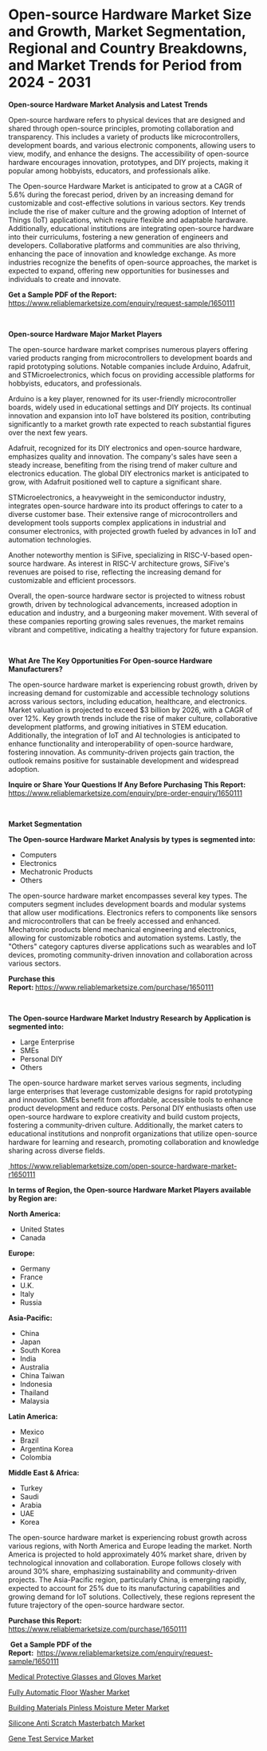 <p><h1>Open-source Hardware Market Size and Growth, Market Segmentation, Regional and Country Breakdowns, and Market Trends for Period from 2024 -  2031</h1></p><p><strong>Open-source Hardware Market Analysis and Latest Trends</strong></p>
<p><p>Open-source hardware refers to physical devices that are designed and shared through open-source principles, promoting collaboration and transparency. This includes a variety of products like microcontrollers, development boards, and various electronic components, allowing users to view, modify, and enhance the designs. The accessibility of open-source hardware encourages innovation, prototypes, and DIY projects, making it popular among hobbyists, educators, and professionals alike.</p><p>The Open-source Hardware Market is anticipated to grow at a CAGR of 5.6% during the forecast period, driven by an increasing demand for customizable and cost-effective solutions in various sectors. Key trends include the rise of maker culture and the growing adoption of Internet of Things (IoT) applications, which require flexible and adaptable hardware. Additionally, educational institutions are integrating open-source hardware into their curriculums, fostering a new generation of engineers and developers. Collaborative platforms and communities are also thriving, enhancing the pace of innovation and knowledge exchange. As more industries recognize the benefits of open-source approaches, the market is expected to expand, offering new opportunities for businesses and individuals to create and innovate.</p></p>
<p><strong>Get a Sample PDF of the Report:&nbsp;</strong> <a href="https://www.reliablemarketsize.com/enquiry/request-sample/1650111?utm_campaign=1103&utm_medium=2&utm_source=Github&utm_content=ia&utm_term=08122024&utm_id=open-source-hardware">https://www.reliablemarketsize.com/enquiry/request-sample/1650111</a></p>
<p>&nbsp;</p>
<p><strong>Open-source Hardware Major Market Players</strong></p>
<p><p>The open-source hardware market comprises numerous players offering varied products ranging from microcontrollers to development boards and rapid prototyping solutions. Notable companies include Arduino, Adafruit, and STMicroelectronics, which focus on providing accessible platforms for hobbyists, educators, and professionals.</p><p>Arduino is a key player, renowned for its user-friendly microcontroller boards, widely used in educational settings and DIY projects. Its continual innovation and expansion into IoT have bolstered its position, contributing significantly to a market growth rate expected to reach substantial figures over the next few years.</p><p>Adafruit, recognized for its DIY electronics and open-source hardware, emphasizes quality and innovation. The company's sales have seen a steady increase, benefiting from the rising trend of maker culture and electronics education. The global DIY electronics market is anticipated to grow, with Adafruit positioned well to capture a significant share.</p><p>STMicroelectronics, a heavyweight in the semiconductor industry, integrates open-source hardware into its product offerings to cater to a diverse customer base. Their extensive range of microcontrollers and development tools supports complex applications in industrial and consumer electronics, with projected growth fueled by advances in IoT and automation technologies.</p><p>Another noteworthy mention is SiFive, specializing in RISC-V-based open-source hardware. As interest in RISC-V architecture grows, SiFive's revenues are poised to rise, reflecting the increasing demand for customizable and efficient processors.</p><p>Overall, the open-source hardware sector is projected to witness robust growth, driven by technological advancements, increased adoption in education and industry, and a burgeoning maker movement. With several of these companies reporting growing sales revenues, the market remains vibrant and competitive, indicating a healthy trajectory for future expansion.</p></p>
<p>&nbsp;</p>
<p><strong>What Are The Key Opportunities For Open-source Hardware Manufacturers?</strong></p>
<p><p>The open-source hardware market is experiencing robust growth, driven by increasing demand for customizable and accessible technology solutions across various sectors, including education, healthcare, and electronics. Market valuation is projected to exceed $3 billion by 2026, with a CAGR of over 12%. Key growth trends include the rise of maker culture, collaborative development platforms, and growing initiatives in STEM education. Additionally, the integration of IoT and AI technologies is anticipated to enhance functionality and interoperability of open-source hardware, fostering innovation. As community-driven projects gain traction, the outlook remains positive for sustainable development and widespread adoption.</p></p>
<p><strong>Inquire or Share Your Questions If Any Before Purchasing This Report:</strong> <a href="https://www.reliablemarketsize.com/enquiry/pre-order-enquiry/1650111?utm_campaign=1103&utm_medium=2&utm_source=Github&utm_content=ia&utm_term=08122024&utm_id=open-source-hardware">https://www.reliablemarketsize.com/enquiry/pre-order-enquiry/1650111</a></p>
<p>&nbsp;</p>
<p><strong>Market Segmentation</strong></p>
<p><strong>The Open-source Hardware Market Analysis by types is segmented into:</strong></p>
<p><ul><li>Computers</li><li>Electronics</li><li>Mechatronic Products</li><li>Others</li></ul></p>
<p><p>The open-source hardware market encompasses several key types. The computers segment includes development boards and modular systems that allow user modifications. Electronics refers to components like sensors and microcontrollers that can be freely accessed and enhanced. Mechatronic products blend mechanical engineering and electronics, allowing for customizable robotics and automation systems. Lastly, the "Others" category captures diverse applications such as wearables and IoT devices, promoting community-driven innovation and collaboration across various sectors.</p></p>
<p><strong>Purchase this Report:&nbsp;</strong><a href="https://www.reliablemarketsize.com/purchase/1650111?utm_campaign=1103&utm_medium=2&utm_source=Github&utm_content=ia&utm_term=08122024&utm_id=open-source-hardware">https://www.reliablemarketsize.com/purchase/1650111</a></p>
<p>&nbsp;</p>
<p><strong>The Open-source Hardware Market Industry Research by Application is segmented into:</strong></p>
<p><ul><li>Large Enterprise</li><li>SMEs</li><li>Personal DIY</li><li>Others</li></ul></p>
<p><p>The open-source hardware market serves various segments, including large enterprises that leverage customizable designs for rapid prototyping and innovation. SMEs benefit from affordable, accessible tools to enhance product development and reduce costs. Personal DIY enthusiasts often use open-source hardware to explore creativity and build custom projects, fostering a community-driven culture. Additionally, the market caters to educational institutions and nonprofit organizations that utilize open-source hardware for learning and research, promoting collaboration and knowledge sharing across diverse fields.</p></p>
<p><a href="https://www.reliablemarketsize.com/open-source-hardware-market-r1650111?utm_campaign=1103&utm_medium=2&utm_source=Github&utm_content=ia&utm_term=08122024&utm_id=open-source-hardware">&nbsp;https://www.reliablemarketsize.com/open-source-hardware-market-r1650111</a></p>
<p><strong>In terms of Region, the Open-source Hardware Market Players available by Region are:</strong></p>
<p>
    <p> <strong> North America: </strong>
        <ul>
            <li>United States</li>
            <li>Canada</li>
        </ul>
        </p> 
    <p> <strong> Europe: </strong>
        <ul>
            <li>Germany</li>
            <li>France</li>
            <li>U.K.</li>
            <li>Italy</li>
            <li>Russia</li>
        </ul>
        </p> 
    <p> <strong> Asia-Pacific: </strong>
        <ul>
            <li>China</li>
            <li>Japan</li>
            <li>South Korea</li>
            <li>India</li>
            <li>Australia</li>
            <li>China Taiwan</li>
            <li>Indonesia</li>
            <li>Thailand</li>
            <li>Malaysia</li>
        </ul>
        </p> 
    <p> <strong> Latin America: </strong>
        <ul>
            <li>Mexico</li>
            <li>Brazil</li>
            <li>Argentina Korea</li>
            <li>Colombia</li>
        </ul>
        </p> 
    <p> <strong> Middle East & Africa: </strong>
        <ul>
            <li>Turkey</li>
            <li>Saudi</li>
            <li>Arabia</li>
            <li>UAE</li>
            <li>Korea</li>
        </ul>
    </p>
    </p>
<p><p>The open-source hardware market is experiencing robust growth across various regions, with North America and Europe leading the market. North America is projected to hold approximately 40% market share, driven by technological innovation and collaboration. Europe follows closely with around 30% share, emphasizing sustainability and community-driven projects. The Asia-Pacific region, particularly China, is emerging rapidly, expected to account for 25% due to its manufacturing capabilities and growing demand for IoT solutions. Collectively, these regions represent the future trajectory of the open-source hardware sector.</p></p>
<p><strong>Purchase this Report: </strong><a href="https://www.reliablemarketsize.com/purchase/1650111?utm_campaign=1103&utm_medium=2&utm_source=Github&utm_content=ia&utm_term=08122024&utm_id=open-source-hardware">https://www.reliablemarketsize.com/purchase/1650111</a></p>
<p>&nbsp;<strong>Get a Sample PDF of the Report:&nbsp;&nbsp;</strong><a href="https://www.reliablemarketsize.com/enquiry/request-sample/1650111?utm_campaign=1103&utm_medium=2&utm_source=Github&utm_content=ia&utm_term=08122024&utm_id=open-source-hardware">https://www.reliablemarketsize.com/enquiry/request-sample/1650111</a></p>
<p><strong></strong></p>
<p><p><a href="https://www.linkedin.com/pulse/key-drivers-medical-protective-glasses-gloves-markets-projected-cijme?utm_campaign=1103&utm_medium=2&utm_source=Github&utm_content=ia&utm_term=08122024&utm_id=open-source-hardware">Medical Protective Glasses and Gloves Market</a></p><p><a href="https://www.linkedin.com/pulse/compreh-proposis-fbaif?utm_campaign=1103&utm_medium=2&utm_source=Github&utm_content=ia&utm_term=08122024&utm_id=open-source-hardware">Fully Automatic Floor Washer Market</a></p><p><a href="https://issuu.com/reportprime-2/docs/building-materials-pinless-moisture-meter-market-s?utm_campaign=1103&utm_medium=2&utm_source=Github&utm_content=ia&utm_term=08122024&utm_id=open-source-hardware">Building Materials Pinless Moisture Meter Market</a></p><p><a href="https://issuu.com/reportprime-2/docs/silicone-anti-scratch-masterbatch-market-size-2030?utm_campaign=1103&utm_medium=2&utm_source=Github&utm_content=ia&utm_term=08122024&utm_id=open-source-hardware">Silicone Anti Scratch Masterbatch Market</a></p><p><a href="https://www.linkedin.com/pulse/gene-test-service-market-trends-drivers-whats-propelling-uva5e?utm_campaign=1103&utm_medium=2&utm_source=Github&utm_content=ia&utm_term=08122024&utm_id=open-source-hardware">Gene Test Service Market</a></p></p>